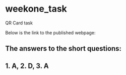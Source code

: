 # weekone_task
QR Card task

Below is the link to the published webpage:



## The answers to the short questions:
## 1. A, 2. D, 3. A
